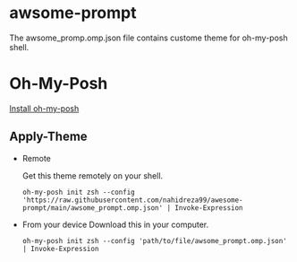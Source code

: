 # awsome-prompt
The awsome_promp.omp.json file contains custome theme for oh-my-posh shell.

# Oh-My-Posh
[Install oh-my-posh](https://ohmyposh.dev/docs/)

## Apply-Theme

* Remote

  Get this theme remotely on your shell.
  ```
  oh-my-posh init zsh --config 'https://raw.githubusercontent.com/nahidreza99/awesome-prompt/main/awsome_prompt.omp.json' | Invoke-Expression
  ```
* From your device
  Download this in your computer.
  ```
  oh-my-posh init zsh --config 'path/to/file/awsome_prompt.omp.json' | Invoke-Expression
  ```

